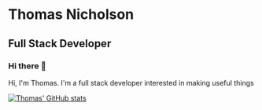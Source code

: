 # Thomas Nicholson
## Full Stack Developer

### Hi there 👋

Hi, I'm Thomas. I'm a full stack developer interested in making useful things

[![Thomas' GitHub stats](https://github-readme-stats.vercel.app/api?username=thomas-nicholson)](https://github.com/anuraghazra/github-readme-stats)


<!--
**thomas-nicholson/thomas-nicholson** is a ✨ _special_ ✨ repository because its `README.md` (this file) appears on your GitHub profile.

Here are some ideas to get you started:

- 🔭 I’m currently working on ...
- 🌱 I’m currently learning ...
- 👯 I’m looking to collaborate on ...
- 🤔 I’m looking for help with ...
- 💬 Ask me about ...
- 📫 How to reach me: ...
- 😄 Pronouns: ...
- ⚡ Fun fact: ...
-->
